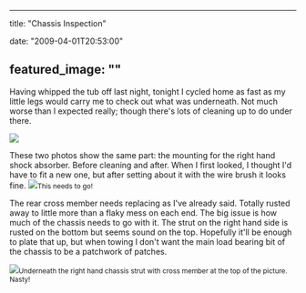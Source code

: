 
---
title: "Chassis Inspection"

date: "2009-04-01T20:53:00"

featured_image: ""
---


Having whipped the tub off last night, tonight I cycled home as fast as my little legs would carry me to check out what was underneath.  Not much worse than I expected really; though there's lots of cleaning up to do under there.

<a href="http://danandtheduke.co.uk/uploaded_images/IMG_7236-760245.JPG"><img src="http://danandtheduke.co.uk/uploaded_images/IMG_7236-760240.JPG"/></a>



These two photos show the same part:  the mounting for the right hand shock absorber.  Before cleaning and after.  When I first looked, I thought I'd have to fit a new one, but after setting about it with the wire brush it looks fine.
<a href="http://danandtheduke.co.uk/uploaded_images/IMG_7191-790705.JPG"><img src="http://danandtheduke.co.uk/uploaded_images/IMG_7191-790667.JPG"/></a><span style="font-size:85%;">This needs to go!</span>

The rear cross member needs replacing as I've already said.  Totally rusted away to little more than a flaky mess on each end.  The big issue is how much of the chassis needs to go with it.  The strut on the right hand side is rusted on the bottom but seems sound on the top.  Hopefully it'll be enough to plate that up, but when towing I don't want the main load bearing bit of the chassis to be a patchwork of patches.

<a href="http://danandtheduke.co.uk/uploaded_images/IMG_7207-760773.JPG"><img src="http://danandtheduke.co.uk/uploaded_images/IMG_7207-760730.JPG"/></a><span style="font-size:85%;">Underneath the right hand chassis strut with <span>cross member</span> at the top of the picture.  Nasty!</span>

